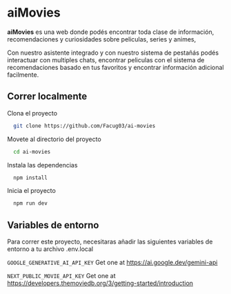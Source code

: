 
# aiMovies

**aiMovies** es una web donde podés encontrar toda clase de información, recomendaciones y curiosidades sobre peliculas, series y animes,

Con nuestro asistente integrado y con nuestro sistema de pestañás podés interactuar con multiples chats, encontrar peliculas con el sistema de recomendaciones basado en tus favoritos y encontrar información adicional facilmente.

## Correr localmente

Clona el proyecto

```bash
  git clone https://github.com/Facug03/ai-movies
```

Movete al directorio del proyecto

```bash
  cd ai-movies
```

Instala las dependencias

```bash
  npm install
```

Inicia el proyecto

```bash
  npm run dev
```


## Variables de entorno

Para correr este proyecto, necesitaras añadir las siguientes variables de entorno a tu archivo .env.local

`GOOGLE_GENERATIVE_AI_API_KEY` Get one at https://ai.google.dev/gemini-api

`NEXT_PUBLIC_MOVIE_API_KEY` Get one at https://developers.themoviedb.org/3/getting-started/introduction

